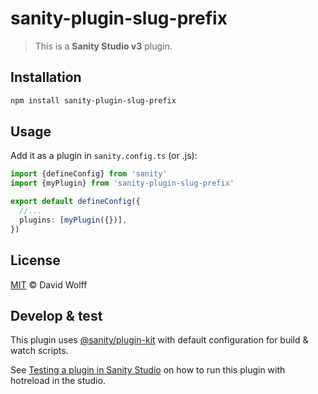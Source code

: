 # sanity-plugin-slug-prefix

> This is a **Sanity Studio v3** plugin.

## Installation

```sh
npm install sanity-plugin-slug-prefix
```

## Usage

Add it as a plugin in `sanity.config.ts` (or .js):

```ts
import {defineConfig} from 'sanity'
import {myPlugin} from 'sanity-plugin-slug-prefix'

export default defineConfig({
  //...
  plugins: [myPlugin({})],
})
```

## License

[MIT](LICENSE) © David Wolff

## Develop & test

This plugin uses [@sanity/plugin-kit](https://github.com/sanity-io/plugin-kit)
with default configuration for build & watch scripts.

See [Testing a plugin in Sanity Studio](https://github.com/sanity-io/plugin-kit#testing-a-plugin-in-sanity-studio)
on how to run this plugin with hotreload in the studio.
